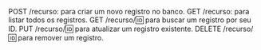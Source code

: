 POST /recurso: para criar um novo registro no banco.
GET /recurso: para listar todos os registros.
GET /recurso/:id: para buscar um registro por seu ID.
PUT /recurso/:id: para atualizar um registro existente.
DELETE /recurso/:id: para remover um registro.
